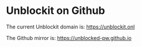 # Unblockit on Github

The current Unblockit domain is: https://unblockit.onl

The Github mirror is: https://unblocked-pw.github.io
